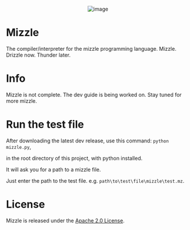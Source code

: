 <p align="center">
  <img src="https://raw.githubusercontent.com/webbrowser11/mizzle/main/mizzleicon.png" alt="image">
</p>

# Mizzle
The compiler/interpreter for the mizzle programming language. Mizzle. Drizzle now. Thunder later.

# Info
Mizzle is not complete. The dev guide is being worked on. Stay tuned for more mizzle.

# Run the test file
After downloading the latest dev release, use this command: `python mizzle.py`,

in the root directory of this project, with python installed.

It will ask you for a path to a mizzle file.

Just enter the path to the test file. e.g. `path\to\test\file\mizzle\test.mz`.

# License
Mizzle is released under the [Apache 2.0 License](https://github.com/webbrowser11/mizzle/blob/main/LICENSE).